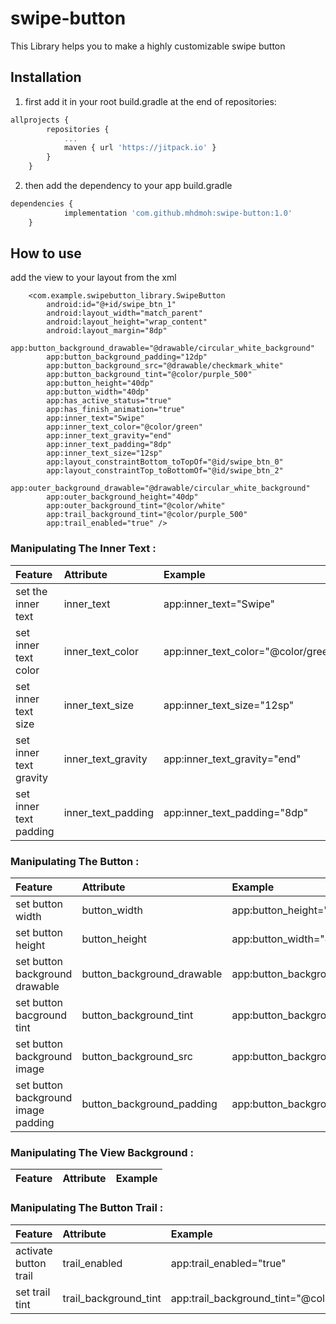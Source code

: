 # swipe-button
This Library helps you to make a highly customizable swipe button

## Installation
1. first add it in your root build.gradle at the end of repositories:

```js
allprojects {
		repositories {
			...
			maven { url 'https://jitpack.io' }
		}
	}
```
2.  then add the dependency to your app build.gradle 
```js
dependencies {
	        implementation 'com.github.mhdmoh:swipe-button:1.0'
	}
```

## How to use
add the view to your layout from the xml
```
    <com.example.swipebutton_library.SwipeButton
        android:id="@+id/swipe_btn_1"
        android:layout_width="match_parent"
        android:layout_height="wrap_content"
        android:layout_margin="8dp"
        app:button_background_drawable="@drawable/circular_white_background"
        app:button_background_padding="12dp"
        app:button_background_src="@drawable/checkmark_white"
        app:button_background_tint="@color/purple_500"
        app:button_height="40dp"
        app:button_width="40dp"
        app:has_active_status="true"
        app:has_finish_animation="true"
        app:inner_text="Swipe"
        app:inner_text_color="@color/green"
        app:inner_text_gravity="end"
        app:inner_text_padding="8dp"
        app:inner_text_size="12sp"
        app:layout_constraintBottom_toTopOf="@id/swipe_btn_0"
        app:layout_constraintTop_toBottomOf="@id/swipe_btn_2"
        app:outer_background_drawable="@drawable/circular_white_background"
        app:outer_background_height="40dp"
        app:outer_background_tint="@color/white"
        app:trail_background_tint="@color/purple_500"
        app:trail_enabled="true" />

```
### Manipulating The Inner Text :

| Feature                  | Attribute          | Example                             |
| :---                     |    :----           |                                :--- |
| set the inner text       | inner_text         | app:inner_text="Swipe"              |
| set inner text color     | inner_text_color   | app:inner_text_color="@color/green" |
| set inner text size      | inner_text_size    | app:inner_text_size="12sp"          |
| set inner text gravity   | inner_text_gravity | app:inner_text_gravity="end"        |
| set inner text padding   | inner_text_padding | app:inner_text_padding="8dp"        |

### Manipulating The Button :

| Feature                             | Attribute                  | Example                                                              |
|:---                                 | :---                       | :---                                                                 |
| set button width                    | button_width               | app:button_height="40dp"                                             |
| set button height                   | button_height              | app:button_width="40dp"                                              |
| set button background drawable      | button_background_drawable | app:button_background_drawable="@drawable/circular_white_background" |
| set button bacground tint           | button_background_tint     | app:button_background_tint="@color/purple_500"                       |
| set button background image         | button_background_src      | app:button_background_src="@drawable/checkmark_white"                |
| set button background image padding | button_background_padding  | app:button_background_padding="12dp"                                 |

### Manipulating The View Background :

| Feature | Attribute | Example |
|:---     | :---      | :---    |

### Manipulating The Button Trail :

| Feature              | Attribute             | Example                                       |
|:---                  | :---                  | :---                                          |
|activate button trail | trail_enabled         | app:trail_enabled="true"                      |
|set trail tint        | trail_background_tint | app:trail_background_tint="@color/purple_500" |

